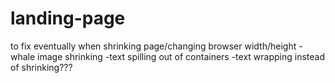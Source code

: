# landing-page

to fix eventually
when shrinking page/changing browser width/height
  -whale image shrinking
  -text spilling out of containers
  -text wrapping instead of shrinking???
